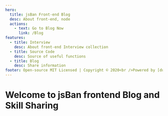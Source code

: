 ```yaml
---
hero:
  title: jsBan Front-end Blog
  desc: About front-end, node
  actions:
    - text: Go to Blog Now
      link: /Blog
features:
  - title: Interview
    desc: About front-end Interview collection
  - title: Source Code
    desc: Source of useful functions
  - title: Blog
    desc: Share information
footer: Open-source MIT Licensed | Copyright © 2020<br />Powered by [dumi](https://d.umijs.org)
---
```


# Welcome to jsBan frontend Blog and Skill Sharing
